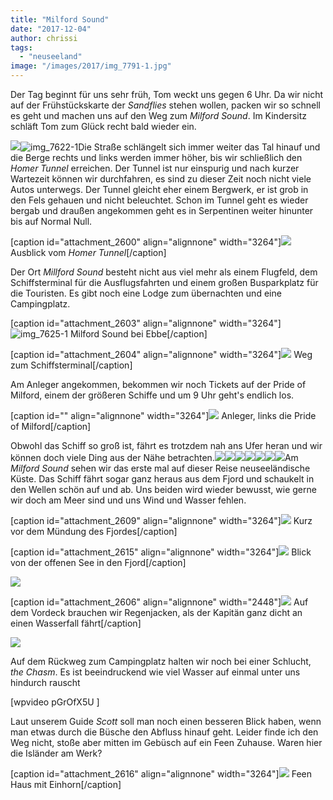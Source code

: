 ```yaml
---
title: "Milford Sound"
date: "2017-12-04"
author: chrissi
tags: 
  - "neuseeland"
image: "/images/2017/img_7791-1.jpg"
---
```


Der Tag beginnt für uns sehr früh, Tom weckt uns gegen 6 Uhr. Da wir nicht auf der Frühstückskarte der _Sandflies_ stehen wollen, packen wir so schnell es geht und machen uns auf den Weg zum _Milford Sound_. Im Kindersitz schläft Tom zum Glück recht bald wieder ein.

![](/images/2017/img_7620-1.jpg)![img_7622-1](/images/2017/img_7622-1.jpg)Die Straße schlängelt sich immer weiter das Tal hinauf und die Berge rechts und links werden immer höher, bis wir schließlich den _Homer Tunnel_ erreichen. Der Tunnel ist nur einspurig und nach kurzer Wartezeit können wir durchfahren, es sind zu dieser Zeit noch nicht viele Autos unterwegs. Der Tunnel gleicht eher einem Bergwerk, er ist grob in den Fels gehauen und nicht beleuchtet. Schon im Tunnel geht es wieder bergab und draußen angekommen geht es in Serpentinen weiter hinunter bis auf Normal Null.

\[caption id="attachment\_2600" align="alignnone" width="3264"\]![](/images/2017/img_7820-1.jpg) Ausblick vom _Homer Tunnel_\[/caption\]

Der Ort _Millford Sound_ besteht nicht aus viel mehr als einem Flugfeld, dem Schiffsterminal für die Ausflugsfahrten und einem großen Busparkplatz für die Touristen. Es gibt noch eine Lodge zum übernachten und eine Campingplatz.

\[caption id="attachment\_2603" align="alignnone" width="3264"\]![img_7625-1](/images/2017/img_7625-1.jpg) Milford Sound bei Ebbe\[/caption\]

\[caption id="attachment\_2604" align="alignnone" width="3264"\]![](/images/2017/img_7631-1.jpg) Weg zum Schiffsterminal\[/caption\]

Am Anleger angekommen, bekommen wir noch Tickets auf der Pride of Milford, einem der größeren Schiffe und um 9 Uhr geht's endlich los.

\[caption id="" align="alignnone" width="3264"\]![](/images/2017/img_7633-1.jpg) Anleger, links die Pride of Milford\[/caption\]

Obwohl das Schiff so groß ist, fährt es trotzdem nah ans Ufer heran und wir können doch viele Ding aus der Nähe betrachten.![](/images/2017/img_7657-1.jpg)![](/images/2017/img_7693-1.jpg)![](/images/2017/img_7680-1.jpg)![](/images/2017/img_7651-1.jpg)![](/images/2017/img_7665-1.jpg)![](/images/2017/img_7693-2.jpg)![](/images/2017/img_7710-2.jpg)Am _Milford Sound_ sehen wir das erste mal auf dieser Reise neuseeländische Küste. Das Schiff fährt sogar ganz heraus aus dem Fjord und schaukelt in den Wellen schön auf und ab. Uns beiden wird wieder bewusst, wie gerne wir doch am Meer sind und uns Wind und Wasser fehlen.

\[caption id="attachment\_2609" align="alignnone" width="3264"\]![](/images/2017/img_7685-1.jpg) Kurz vor dem Mündung des Fjordes\[/caption\]

\[caption id="attachment\_2615" align="alignnone" width="3264"\]![](/images/2017/img_7699.jpg) Blick von der offenen See in den Fjord\[/caption\]

![](/images/2017/img_7742.jpg)

\[caption id="attachment\_2606" align="alignnone" width="2448"\]![](/images/2017/img_7752.jpg) Auf dem Vordeck brauchen wir Regenjacken, als der Kapitän ganz dicht an einen Wasserfall fährt\[/caption\]

![](/images/2017/img_7791-1.jpg)

Auf dem Rückweg zum Campingplatz halten wir noch bei einer Schlucht, _the Chasm_. Es ist beeindruckend wie viel Wasser auf einmal unter uns hindurch rauscht

\[wpvideo pGrOfX5U \]

Laut unserem Guide _Scott_ soll man noch einen besseren Blick haben, wenn man etwas durch die Büsche den Abfluss hinauf geht. Leider finde ich den Weg nicht, stoße aber mitten im Gebüsch auf ein Feen Zuhause. Waren hier die Isländer am Werk?

\[caption id="attachment\_2616" align="alignnone" width="3264"\]![](/images/2017/img_7804-1.jpg) Feen Haus mit Einhorn\[/caption\]
